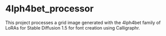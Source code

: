 # 4lph4bet_processor
This project processes a grid image generated with the 4lph4bet family of LoRAs for Stable Diffusion 1.5 for font creation using Calligraphr.
